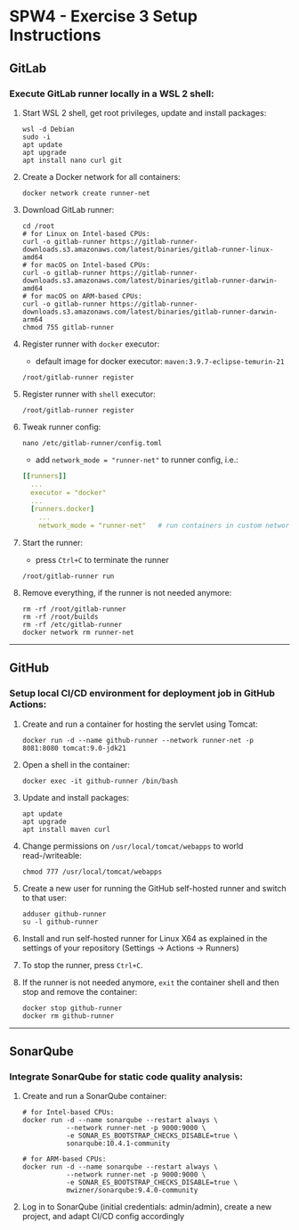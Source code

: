 SPW4 - Exercise 3 Setup Instructions
====================================

## GitLab

### Execute GitLab runner locally in a WSL 2 shell:

1. Start WSL 2 shell, get root privileges, update and install packages:
   ```shell
   wsl -d Debian
   sudo -i
   apt update
   apt upgrade
   apt install nano curl git
   ```

2. Create a Docker network for all containers:
   ```shell
   docker network create runner-net
   ```

3. Download GitLab runner:
   ```shell
   cd /root
   # for Linux on Intel-based CPUs:
   curl -o gitlab-runner https://gitlab-runner-downloads.s3.amazonaws.com/latest/binaries/gitlab-runner-linux-amd64
   # for macOS on Intel-based CPUs:
   curl -o gitlab-runner https://gitlab-runner-downloads.s3.amazonaws.com/latest/binaries/gitlab-runner-darwin-amd64
   # for macOS on ARM-based CPUs:
   curl -o gitlab-runner https://gitlab-runner-downloads.s3.amazonaws.com/latest/binaries/gitlab-runner-darwin-arm64
   chmod 755 gitlab-runner
   ```

4. Register runner with ```docker``` executor:
   * default image for docker executor: ```maven:3.9.7-eclipse-temurin-21```
   ```shell
   /root/gitlab-runner register
   ```

5. Register runner with ```shell``` executor:
   ```shell
   /root/gitlab-runner register
   ```

6. Tweak runner config:
   ```shell
   nano /etc/gitlab-runner/config.toml
   ```
   * add ```network_mode = "runner-net"``` to runner config, i.e.:
   ```yaml
   [[runners]]
     ...
     executor = "docker"
     ...
     [runners.docker]
       ...
       network_mode = "runner-net"   # run containers in custom network
   ```

7. Start the runner:
   * press ```Ctrl+C``` to terminate the runner
   ```shell
   /root/gitlab-runner run
   ```

8. Remove everything, if the runner is not needed anymore:
   ```shell
   rm -rf /root/gitlab-runner
   rm -rf /root/builds
   rm -rf /etc/gitlab-runner
   docker network rm runner-net
   ```

----------------------------------------------------

## GitHub

### Setup local CI/CD environment for deployment job in GitHub Actions:

1. Create and run a container for hosting the servlet using Tomcat:
   ```shell
   docker run -d --name github-runner --network runner-net -p 8081:8080 tomcat:9.0-jdk21
   ```

2. Open a shell in the container:
   ```shell
   docker exec -it github-runner /bin/bash
   ```

3. Update and install packages:
   ```shell
   apt update
   apt upgrade
   apt install maven curl
   ```

4. Change permissions on ```/usr/local/tomcat/webapps``` to world read-/writeable:
   ```shell
   chmod 777 /usr/local/tomcat/webapps
   ```

5. Create a new user for running the GitHub self-hosted runner and switch to that user:
   ```shell
   adduser github-runner
   su -l github-runner
   ```

6. Install and run self-hosted runner for Linux X64 as explained in the settings of your repository (Settings &rarr; Actions &rarr; Runners)

7. To stop the runner, press ```Ctrl+C```.

8. If the runner is not needed anymore, ```exit``` the container shell and then stop and remove the container:
   ```shell
   docker stop github-runner
   docker rm github-runner
   ```

----------------------------------------------------

## SonarQube

### Integrate SonarQube for static code quality analysis:

1. Create and run a SonarQube container:
   ```shell
   # for Intel-based CPUs:
   docker run -d --name sonarqube --restart always \
              --network runner-net -p 9000:9000 \
              -e SONAR_ES_BOOTSTRAP_CHECKS_DISABLE=true \
              sonarqube:10.4.1-community
   
   # for ARM-based CPUs:
   docker run -d --name sonarqube --restart always \
              --network runner-net -p 9000:9000 \
              -e SONAR_ES_BOOTSTRAP_CHECKS_DISABLE=true \
              mwizner/sonarqube:9.4.0-community
   ```

2. Log in to SonarQube (initial credentials: admin/admin), create a new project, and adapt CI/CD config accordingly
